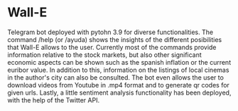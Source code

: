 # Wall-E
Telegram bot deployed with pytohn 3.9 for diverse functionalities. The command /help (or /ayuda) shows the insights of the different posibilities that Wall-E allows to the user. Currently most of the commands provide information relative to the stock markets, but also other significant economic aspects can be shown such as the spanish inflation or the current euribor value. In addition to this, information on the listings of local cinemas in the author's city can also be consulted. The bot even allows the user to download videos from Youtube in .mp4 format and to generate qr codes for given urls. Lastly, a little sentiment analysis functionality has been deployed, with the help of the Twitter API.
